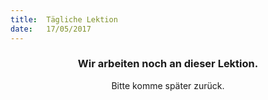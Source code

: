 ```yaml
---
title:  Tägliche Lektion
date:   17/05/2017
---
```


### <center>Wir arbeiten noch an dieser Lektion.</center>
<center>Bitte komme später zurück.</center>